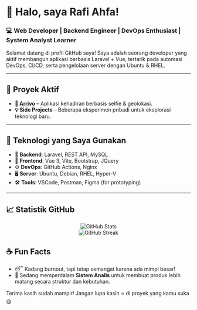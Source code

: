 # 👋 Halo, saya Rafi Ahfa!

### 💻 Web Developer | Backend Engineer | DevOps Enthusiast | System Analyst Learner

Selamat datang di profil GitHub saya! Saya adalah seorang developer yang aktif membangun aplikasi berbasis Laravel + Vue, tertarik pada automasi DevOps, CI/CD, serta pengelolaan server dengan Ubuntu & RHEL.

---

## 🚀 Proyek Aktif

- **🌟 [Arrivo](https://github.com/rafiahfa/arrivo)** – Aplikasi kehadiran berbasis selfie & geolokasi.
- **💡 Side Projects** – Beberapa eksperimen pribadi untuk eksplorasi teknologi baru.

---

## 🔧 Teknologi yang Saya Gunakan

- 🧠 **Backend**: Laravel, REST API, MySQL
- 🎨 **Frontend**: Vue 3, Vite, Bootstrap, JQuery
- ⚙️ **DevOps**: GitHub Actions, Nginx
- 🖥️ **Server**: Ubuntu, Debian, RHEL, Hyper-V
- 🛠️ **Tools**: VSCode, Postman, Figma (for prototyping)

---

## 📈 Statistik GitHub

<p align="center">
  <img src="https://github-readme-stats.vercel.app/api?username=rafixxp&show_icons=true&theme=tokyonight" alt="GitHub Stats" />
  <br>
  <img src="https://github-readme-streak-stats.herokuapp.com/?user=rafixxp&theme=tokyonight" alt="GitHub Streak" />
</p>


## ☕ Fun Facts

- 😴 Kadang burnout, tapi tetap semangat karena ada mimpi besar!
- 🧠 Sedang memperdalam **Sistem Analis** untuk membuat produk lebih matang secara struktur dan kebutuhan.

Terima kasih sudah mampir! Jangan lupa kasih ⭐ di proyek yang kamu suka 😄

